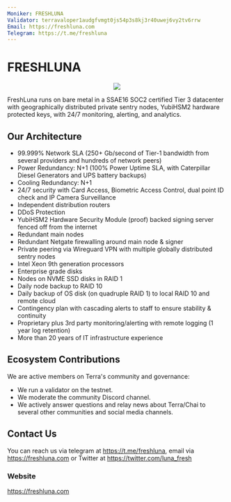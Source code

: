 ```yaml
---
Moniker: FRESHLUNA
Validator: terravaloper1audgfvmgt0js54p3s8kj3r40uwej6vy2tv6rrw
Email: https://freshluna.com
Telegram: https://t.me/freshluna
---
```


# FRESHLUNA
<p align="center"><img src="https://i.imgur.com/m8UkMzA.png" /></p>

FreshLuna runs on bare metal in a SSAE16 SOC2 certified Tier 3 datacenter with geographically distributed private sentry nodes, YubiHSM2 hardware protected keys, with 24/7 monitoring, alerting, and analytics.

## Our Architecture

- 99.999% Network SLA (250+ Gb/second of Tier-1 bandwidth from several providers and hundreds of network peers)
- Power Redundancy: N+1 (100% Power Uptime SLA, with Caterpillar Diesel Generators and UPS battery backups)
- Cooling Redundancy: N+1
- 24/7 security with Card Access, Biometric Access Control, dual point ID check and IP Camera Surveillance
- Independent distribution routers
- DDoS Protection 
- YubiHSM2 Hardware Security Module (proof) backed signing server fenced off from the internet
- Redundant main nodes
- Redundant Netgate firewalling around main node & signer
- Private peering via Wireguard VPN with multiple globally distributed sentry nodes
- Intel Xeon 9th generation processors
- Enterprise grade disks
- Nodes on NVME SSD disks in RAID 1
- Daily node backup to RAID 10
- Daily backup of OS disk (on quadruple RAID 1) to local RAID 10 and remote cloud
- Contingency plan with cascading alerts to staff to ensure stability & continuity
- Proprietary plus 3rd party monitoring/alerting with remote logging (1 year log retention)
- More than 20 years of IT infrastructure experience

## Ecosystem Contributions

We are active members on Terra's community and governance:

- We run a validator on the testnet.
- We moderate the community Discord channel.
- We actively answer questions and relay news about Terra/Chai to several other communities and social media channels.

## Contact Us

You can reach us via telegram at https://t.me/freshluna, email via https://freshluna.com or Twitter at https://twitter.com/luna_fresh

### Website

https://freshluna.com
